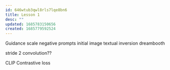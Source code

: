 ```yaml
---
id: 646wtub3qwl8rls7lqe8bn6
title: Lesson 1
desc: ""
updated: 1685783150656
created: 1685779592524
---
```


Guidance scale
negative prompts
initial image
textual inversion
dreambooth

stride 2 convolution??

CLIP
Contrastive loss

